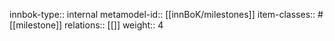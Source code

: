 innbok-type:: internal
metamodel-id:: [[innBoK/milestones]]
item-classes:: #[[milestone]]
relations:: [[]]
weight:: 4


